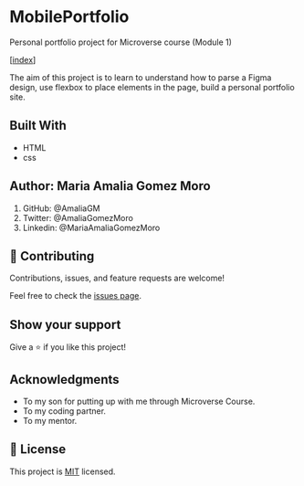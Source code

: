 # MobilePortfolio
Personal portfolio project for Microverse course (Module 1)

[[index](https://amaliagm.github.io/MobilePortfolio/)]

The aim of this project is to learn to understand how to parse a Figma design, use flexbox to place elements in the page, build a personal portfolio site.

## Built With

- HTML
- css

## Author: Maria Amalia Gomez Moro
1. GitHub: @AmaliaGM
2. Twitter: @AmaliaGomezMoro
3. Linkedin: @MariaAmaliaGomezMoro

## 🤝 Contributing

Contributions, issues, and feature requests are welcome!

Feel free to check the [issues page](../../issues/).

## Show your support

Give a ⭐️ if you like this project!

## Acknowledgments
-    To my son for putting up with me through Microverse Course.
-    To my coding partner.
-    To my mentor.

## 📝 License

This project is [MIT](MIT.md) licensed.
